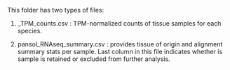 This folder has two types of files:

1. <species>_TPM_counts.csv : TPM-normalized counts of tissue samples for each species.

2. pansol_RNAseq_summary.csv : provides tissue of origin and alignment summary stats per sample. Last column in this file indicates whether is sample is retained or excluded from further analysis.
